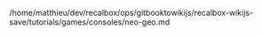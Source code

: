 /home/matthieu/dev/recalbox/ops/gitbooktowikijs/recalbox-wikijs-save/tutorials/games/consoles/neo-geo.md